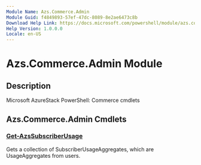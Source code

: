 ```yaml
---
Module Name: Azs.Commerce.Admin
Module Guid: f4849893-57ef-47dc-8089-8e2ae6473c8b
Download Help Link: https://docs.microsoft.com/powershell/module/azs.commerce.admin
Help Version: 1.0.0.0
Locale: en-US
---
```


# Azs.Commerce.Admin Module
## Description
Microsoft AzureStack PowerShell: Commerce cmdlets

## Azs.Commerce.Admin Cmdlets
### [Get-AzsSubscriberUsage](Get-AzsSubscriberUsage.md)
Gets a collection of SubscriberUsageAggregates, which are UsageAggregates from users.

